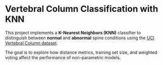 # Vertebral Column Classification with KNN  

This project implements a **K-Nearest Neighbors (KNN)** classifier to distinguish between **normal** and **abnormal** spine conditions using the [UCI Vertebral Column dataset](https://archive.ics.uci.edu/ml/datasets/Vertebral+Column).  

The goal is to explore how distance metrics, training set size, and weighted voting affect the performance of non-parametric models.  